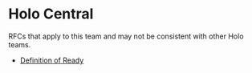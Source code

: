 
# Holo Central
RFCs that apply to this team and may not be consistent with other Holo teams.

- [Definition of Ready](./definition-of-ready.md)
